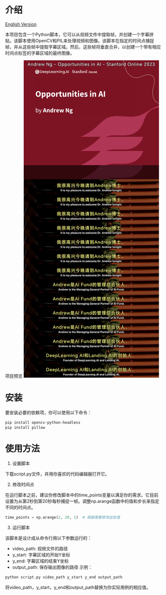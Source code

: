 # 介绍

[English Version](./README.md)

本项目包含一个Python脚本，它可以从视频文件中提取帧，并创建一个字幕拼贴。该脚本使用OpenCV和PIL来处理视频和图像。该脚本在指定的时间点捕捉帧，并从这些帧中提取字幕区域。然后，这些帧将垂直合并，以创建一个带有相应时间点标签的字幕区域的最终图像。


项目预览
![预览](./assets/p1.png)

# 安装
要安装必要的依赖项，你可以使用以下命令：

```
pip install opencv-python-headless
pip install pillow
```
# 使用方法
1. 设置脚本

下载script.py文件，并用你喜欢的代码编辑器打开它。

2. 修改时间点

在运行脚本之前，建议你修改脚本中的time_points变量以满足你的需求。它目前设置为从第2秒到第20秒每秒捕捉一帧。调整np.arange函数中的值和步长来指定不同的时间点。

```python
time_points = np.arange(2, 20, 1)  # 根据需要修改这些值
```

3. 运行脚本

该脚本是设计成从命令行用以下参数运行的：

- video_path: 视频文件的路径
- y_start: 字幕区域的开始Y坐标
- y_end: 字幕区域的结束Y坐标
- output_path: 保存输出图像的路径
示例：

```bash
python script.py video_path y_start y_end output_path
```
将video_path，y_start，y_end和output_path替换为你实际用例的相应值。